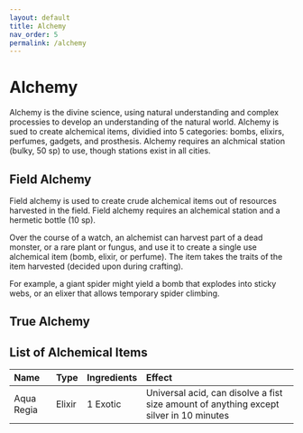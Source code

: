 ```yaml
---
layout: default
title: Alchemy
nav_order: 5
permalink: /alchemy
---
```


# Alchemy
Alchemy is the divine science, using natural understanding and complex processies to develop an understanding of the natural world. Alchemy is sued to create alchemical items, dividied into 5 categories: bombs, elixirs, perfumes, gadgets, and prosthesis. Alchemy requires an alchmical station (bulky, 50 sp) to use, though stations exist in all cities.

## Field Alchemy
Field alchemy is used to create crude alchemical items out of resources harvested in the field. Field alchemy requires an alchemical station and a hermetic bottle (10 sp).

Over the course of a watch, an alchemist can harvest part of a dead monster, or a rare plant or fungus, and use it to create a single use alchemical item (bomb, elixir, or perfume). The item takes the traits of the item harvested (decided upon during crafting).

For example, a giant spider might yield a bomb that explodes into sticky webs, or an elixer that allows temporary spider climbing.

## True Alchemy

## List of Alchemical Items

|Name|Type|Ingredients|Effect|
|:----|:----|:----|:----|
|Aqua Regia|Elixir|1 Exotic|Universal acid, can disolve a fist size amount of anything except silver in 10 minutes|
